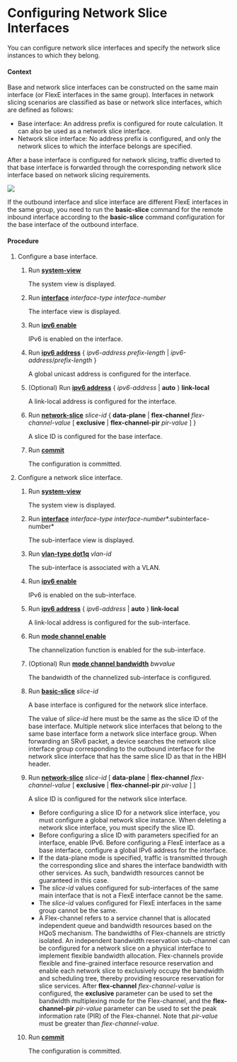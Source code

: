 Configuring Network Slice Interfaces
====================================

You can configure network slice interfaces and specify the network slice instances to which they belong.

#### Context

Base and network slice interfaces can be constructed on the same main interface (or FlexE interfaces in the same group). Interfaces in network slicing scenarios are classified as base or network slice interfaces, which are defined as follows:

* Base interface: An address prefix is configured for route calculation. It can also be used as a network slice interface.
* Network slice interface: No address prefix is configured, and only the network slices to which the interface belongs are specified.

After a base interface is configured for network slicing, traffic diverted to that base interface is forwarded through the corresponding network slice interface based on network slicing requirements.

![](../../../../public_sys-resources/note_3.0-en-us.png) 

If the outbound interface and slice interface are different FlexE interfaces in the same group, you need to run the **basic-slice** command for the remote inbound interface according to the **basic-slice** command configuration for the base interface of the outbound interface.



#### Procedure

1. Configure a base interface.
   1. Run [**system-view**](cmdqueryname=system-view)
      
      
      
      The system view is displayed.
   2. Run [**interface**](cmdqueryname=interface) *interface-type* *interface-number*
      
      
      
      The interface view is displayed.
   3. Run [**ipv6 enable**](cmdqueryname=ipv6+enable)
      
      
      
      IPv6 is enabled on the interface.
   4. Run [**ipv6 address**](cmdqueryname=ipv6+address) { *ipv6-address* *prefix-length* | *ipv6-address*/*prefix-length* }
      
      
      
      A global unicast address is configured for the interface.
   5. (Optional) Run [**ipv6 address**](cmdqueryname=ipv6+address) { *ipv6-address* | **auto** } **link-local**
      
      
      
      A link-local address is configured for the interface.
   6. Run [**network-slice**](cmdqueryname=NETWORK-SLICE%28NETSLICINGOM%29) *slice-id* { **data-plane** | **flex-channel** *flex-channel-value* [ **exclusive** | **flex-channel-pir** *pir-value* ] }
      
      
      
      A slice ID is configured for the base interface.
   7. Run [**commit**](cmdqueryname=commit)
      
      
      
      The configuration is committed.
2. Configure a network slice interface.
   1. Run [**system-view**](cmdqueryname=system-view)
      
      
      
      The system view is displayed.
   2. Run [**interface**](cmdqueryname=interface) *interface-type* *interface-number**.subinterface-number*
      
      
      
      The sub-interface view is displayed.
   3. Run [**vlan-type dot1q**](cmdqueryname=vlan-type+dot1q) *vlan-id*
      
      
      
      The sub-interface is associated with a VLAN.
   4. Run [**ipv6 enable**](cmdqueryname=ipv6+enable)
      
      
      
      IPv6 is enabled on the sub-interface.
   5. Run [**ipv6 address**](cmdqueryname=ipv6+address) { *ipv6-address* | **auto** } **link-local**
      
      
      
      A link-local address is configured for the sub-interface.
   6. Run [**mode channel enable**](cmdqueryname=mode+channel+enable)
      
      
      
      The channelization function is enabled for the sub-interface.
   7. (Optional) Run [**mode channel bandwidth**](cmdqueryname=mode+channel+bandwidth) *bwvalue*
      
      
      
      The bandwidth of the channelized sub-interface is configured.
   8. Run [**basic-slice**](cmdqueryname=basic-slice) *slice-id*
      
      
      
      A base interface is configured for the network slice interface.
      
      
      
      The value of *slice-id* here must be the same as the slice ID of the base interface. Multiple network slice interfaces that belong to the same base interface form a network slice interface group. When forwarding an SRv6 packet, a device searches the network slice interface group corresponding to the outbound interface for the network slice interface that has the same slice ID as that in the HBH header.
   9. Run [**network-slice**](cmdqueryname=network-slice) *slice-id* [ **data-plane** | **flex-channel** *flex-channel-value* [ **exclusive** | **flex-channel-pir** *pir-value* ] ]
      
      
      
      A slice ID is configured for the network slice interface.
      
      
      
      * Before configuring a slice ID for a network slice interface, you must configure a global network slice instance. When deleting a network slice interface, you must specify the slice ID.
      * Before configuring a slice ID with parameters specified for an interface, enable IPv6. Before configuring a FlexE interface as a base interface, configure a global IPv6 address for the interface.
      * If the data-plane mode is specified, traffic is transmitted through the corresponding slice and shares the interface bandwidth with other services. As such, bandwidth resources cannot be guaranteed in this case.
      * The *slice-id* values configured for sub-interfaces of the same main interface that is not a FlexE interface cannot be the same.
      * The *slice-id* values configured for FlexE interfaces in the same group cannot be the same.
      * A Flex-channel refers to a service channel that is allocated independent queue and bandwidth resources based on the HQoS mechanism. The bandwidths of Flex-channels are strictly isolated. An independent bandwidth reservation sub-channel can be configured for a network slice on a physical interface to implement flexible bandwidth allocation. Flex-channels provide flexible and fine-grained interface resource reservation and enable each network slice to exclusively occupy the bandwidth and scheduling tree, thereby providing resource reservation for slice services. After **flex-channel** *flex-channel-value* is configured, the **exclusive** parameter can be used to set the bandwidth multiplexing mode for the Flex-channel, and the **flex-channel-pir** *pir-value* parameter can be used to set the peak information rate (PIR) of the Flex-channel. Note that *pir-value* must be greater than *flex-channel-value*.
   10. Run [**commit**](cmdqueryname=commit)
       
       
       
       The configuration is committed.